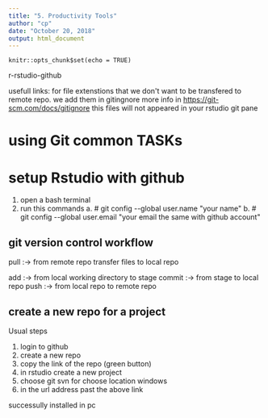 ```yaml
---
title: "5. Productivity Tools"
author: "cp"
date: "October 20, 2018"
output: html_document
---
```


```{r setup, include=FALSE}
knitr::opts_chunk$set(echo = TRUE)
```

r-rstudio-github

usefull links:
for file extenstions that we don't want to be transfered to remote repo. we add them in gitingnore
more info in https://git-scm.com/docs/gitignore
this files will not appeared in your rstudio git pane

# using Git common TASKs

# setup Rstudio with github
1. open a bash terminal
2. run this commands
  a. # git config --global user.name "your name"
  b. # git config --global user.email "your email the same with github account"
  

## git version control workflow

pull :-> from remote repo transfer files to local repo

add :-> from local working directory to stage 
commit :-> from stage to local repo
push :-> from local repo to remote repo

## create a new repo for a project
Usual steps
1. login to github
2. create a new repo
3. copy the link of the repo (green button)
4. in rstudio create a new project
5. choose git svn for choose location windows
6. in the url address past the above link

successully installed in pc


